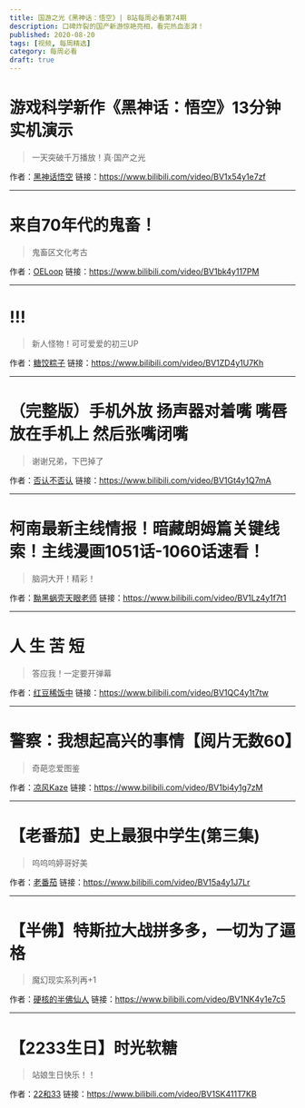```yaml
---
title: 国游之光《黑神话：悟空》| B站每周必看第74期
description: 口碑炸裂的国产新游惊艳亮相，看完热血澎湃！
published: 2020-08-20
tags: [视频, 每周精选]
category: 每周必看
draft: true
---
```


# 游戏科学新作《黑神话：悟空》13分钟实机演示
> 一天突破千万播放！真·国产之光

作者：[黑神话悟空](https://space.bilibili.com/642389251)
链接：https://www.bilibili.com/video/BV1x54y1e7zf

---

# 来自70年代的鬼畜！
> 鬼畜区文化考古

作者：[OELoop](https://space.bilibili.com/6171645)
链接：https://www.bilibili.com/video/BV1bk4y117PM

---

# !!!
> 新人怪物！可可爱爱的初三UP

作者：[糖饺粽子](https://space.bilibili.com/667896211)
链接：https://www.bilibili.com/video/BV1ZD4y1U7Kh

---

# （完整版）手机外放 扬声器对着嘴 嘴唇放在手机上 然后张嘴闭嘴
> 谢谢兄弟，下巴掉了

作者：[否认不否认](https://space.bilibili.com/14290646)
链接：https://www.bilibili.com/video/BV1Gt4y1Q7mA

---

# 柯南最新主线情报！暗藏朗姆篇关键线索！主线漫画1051话-1060话速看！
> 脑洞大开！精彩！

作者：[黝黑蜗壳天眼老师](https://space.bilibili.com/14068111)
链接：https://www.bilibili.com/video/BV1Lz4y1f7t1

---

# 人 生 苦 短
> 答应我！一定要开弹幕

作者：[红豆稀饭中](https://space.bilibili.com/250648682)
链接：https://www.bilibili.com/video/BV1QC4y1t7tw

---

# 警察：我想起高兴的事情【阅片无数60】
> 奇葩恋爱图鉴

作者：[凉风Kaze](https://space.bilibili.com/14110780)
链接：https://www.bilibili.com/video/BV1bi4y1g7zM

---

# 【老番茄】史上最狠中学生(第三集)
> 呜呜呜婷哥好美

作者：[老番茄](https://space.bilibili.com/546195)
链接：https://www.bilibili.com/video/BV15a4y1J7Lr

---

# 【半佛】特斯拉大战拼多多，一切为了逼格
> 魔幻现实系列再+1

作者：[硬核的半佛仙人](https://space.bilibili.com/37663924)
链接：https://www.bilibili.com/video/BV1NK4y1e7c5

---

# 【2233生日】时光软糖
> 站娘生日快乐！！

作者：[22和33](https://space.bilibili.com/68559)
链接：https://www.bilibili.com/video/BV1SK411T7KB

